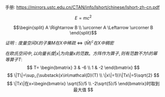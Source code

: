 手册: https://mirrors.ustc.edu.cn/CTAN/info/lshort/chinese/lshort-zh-cn.pdf

$$
E = mc^2
$$

$$\begin{split}
A \Rightarrow B \\
\urcorner A \Leftarrow \urcorner B
\end{split}$$

$证明:度量空间X的子集M在X中稀疏 \Leftrightarrow(\bar{M})^c在X中稠密$

$在欧氏空间中,以向量长度|x|为向量x的范数。方阵作为算子,则有范数不为1的幂等算子T:$
$$
T=
\begin{bmatrix}
3 & -6 \\ 1 & -2
\end{bmatrix}
$$
$$
\|T\|=\sup_{\substack{x\in\mathcal{D}(T) \\ \|x\|=1}}\|Tx\|=5\sqrt{2}
$$
$$
\|Tx\|在x=\begin{bmatrix}
\sqrt{5}/5 \\ -2\sqrt{5}/5
\end{bmatrix}时取到最大值
$$
